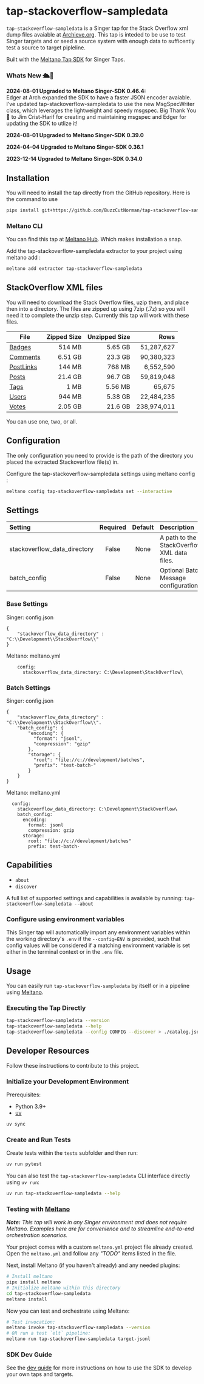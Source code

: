 # tap-stackoverflow-sampledata

`tap-stackoverflow-sampledata` is a Singer tap for the Stack Overflow xml dump files avaiable at [Archieve.org](https://archive.org/details/stackexchange).  This tap is inteded to be use to test Singer targets and or seed a source system with enough data to sufficently test a source to target pipleline.  

Built with the [Meltano Tap SDK](https://sdk.meltano.com) for Singer Taps.

### Whats New 🛳️🎉
**2024-08-01 Upgraded to Meltano Singer-SDK 0.46.4:**  
Edger at Arch expanded the SDK to have a faster JSON encoder avaiable. I’ve updated tap-stackoverflow-sampledata to use the new MsgSpecWriter class, which leverages the lightweight and speedy msgspec. Big Thank You 🙏 to Jim Crist-Harif for creating and maintaining msgspec and Edger for updating the SDK to utlize it! 

**2024-08-01 Upgraded to Meltano Singer-SDK 0.39.0**

**2024-04-04 Upgraded to Meltano Singer-SDK 0.36.1**

**2023-12-14 Upgraded to Meltano Singer-SDK 0.34.0**

## Installation

You will need to install the tap directly from the GitHub repository.  Here is the command to use

```bash
pipx install git+https://github.com/BuzzCutNorman/tap-stackoverflow-sampledata.git
```

### Meltano CLI

You can find this tap at [Meltano Hub](https://hub.meltano.com).  Which makes installation a snap.

Add the tap-stackoverflow-sampledata extractor to your project using meltano add :
```bash
meltano add extractor tap-stackoverflow-sampledata
```

## StackOverflow XML files

You will need to download the Stack Overflow files, uzip them, and place then into a directory.  The files are zipped up using 7zip (.7z) so you will need it to complete the unzip step.  Currently this tap will work with these files. 

|File                                                                                 | Zipped Size | Unzipped Size | Rows     |
|-------------------------------------------------------------------------------------|------------:|--------------:|---------:|
[Badges](https://archive.org/download/stackexchange/stackoverflow.com-Badges.7z)      | 514 MB      | 5.65 GB       | 51,287,627
[Comments](https://archive.org/download/stackexchange/stackoverflow.com-Comments.7z)  | 6.51 GB     | 23.3 GB       | 90,380,323
[PostLinks](https://archive.org/download/stackexchange/stackoverflow.com-PostLinks.7z)| 144 MB      | 768 MB        | 6,552,590
[Posts](https://archive.org/download/stackexchange/stackoverflow.com-Posts.7z)        | 21.4 GB     | 96.7 GB       | 59,819,048
[Tags](https://archive.org/download/stackexchange/stackoverflow.com-Tags.7z)          | 1 MB        | 5.56 MB       | 65,675
[Users](https://archive.org/download/stackexchange/stackoverflow.com-Users.7z)        | 944 MB      | 5.38 GB       | 22,484,235
[Votes](https://archive.org/download/stackexchange/stackoverflow.com-Votes.7z)        | 2.05 GB     | 21.6 GB       | 238,974,011

You can use one, two, or all.  

## Configuration

The only configuration you need to provide is the path of the directory you placed the extracted Stackoverflow file(s) in.


Configure the tap-stackoverflow-sampledata settings using meltano config :
```bash
meltano config tap-stackoverflow-sampledata set --interactive
```

## Settings

| Setting                     | Required | Default | Description |
|:----------------------------|:--------:|:-------:|:------------|
| stackoverflow_data_directory| False    | None    | A path to the StackOverflow XML data files. |
| batch_config                | False    | None    | Optional Batch Message configuration |

### Base Settings
Singer: config.json
```
{
	"stackoverflow_data_directory" : "C:\\Development\\StackOverflow\\"
}
```

Meltano: meltano.yml
```
    config:
      stackoverflow_data_directory: C:\Development\StackOverflow\
```

### Batch Settings
Singer: config.json
```
{
	"stackoverflow_data_directory" : "C:\\Development\\StackOverflow\\".
	"batch_config": {
		"encoding": {
		  "format": "jsonl",
		  "compression": "gzip"
		},
		"storage": {
		  "root": "file://c://development/batches",
		  "prefix": "test-batch-"
		}
	}
}
```

Meltano: meltano.yml
```
  config:
    stackoverflow_data_directory: C:\Development\StackOverflow\
    batch_config:
      encoding:
        format: jsonl
        compression: gzip
      storage:
        root: "file://c://development/batches"
        prefix: test-batch-
```

## Capabilities

* `about`
* `discover`

A full list of supported settings and capabilities is available by running: `tap-stackoverflow-sampledata --about`

### Configure using environment variables

This Singer tap will automatically import any environment variables within the working directory's
`.env` if the `--config=ENV` is provided, such that config values will be considered if a matching
environment variable is set either in the terminal context or in the `.env` file.

## Usage

You can easily run `tap-stackoverflow-sampledata` by itself or in a pipeline using [Meltano](https://meltano.com/).

### Executing the Tap Directly

```bash
tap-stackoverflow-sampledata --version
tap-stackoverflow-sampledata --help
tap-stackoverflow-sampledata --config CONFIG --discover > ./catalog.json
```

## Developer Resources

Follow these instructions to contribute to this project.

### Initialize your Development Environment

Prerequisites:

- Python 3.9+
- [uv](https://docs.astral.sh/uv/)

```bash
uv sync
```

### Create and Run Tests

Create tests within the `tests` subfolder and
then run:

```bash
uv run pytest
```

You can also test the `tap-stackoverflow-sampledata` CLI interface directly using `uv run`:

```bash
uv run tap-stackoverflow-sampledata --help
```

### Testing with [Meltano](https://www.meltano.com)

_**Note:** This tap will work in any Singer environment and does not require Meltano.
Examples here are for convenience and to streamline end-to-end orchestration scenarios._

Your project comes with a custom `meltano.yml` project file already created. Open the `meltano.yml` and follow any _"TODO"_ items listed in
the file.

Next, install Meltano (if you haven't already) and any needed plugins:

```bash
# Install meltano
pipx install meltano
# Initialize meltano within this directory
cd tap-stackoverflow-sampledata
meltano install
```

Now you can test and orchestrate using Meltano:

```bash
# Test invocation:
meltano invoke tap-stackoverflow-sampledata --version
# OR run a test `elt` pipeline:
meltano run tap-stackoverflow-sampledata target-jsonl
```

### SDK Dev Guide

See the [dev guide](https://sdk.meltano.com/en/latest/dev_guide.html) for more instructions on how to use the SDK to
develop your own taps and targets.
